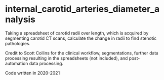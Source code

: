 # internal_carotid_arteries_diameter_analysis  
Taking a spreadsheet of carotid radii over length, which is acquired by segmenting carotid CT scans, calculate the change in radii to find stenotic pathologies.  
  
Credit to Scott Collins for the clinical workflow, segmentations, further data processing resulting in the spreadsheets (not included), and post-automation data processing.  
  
Code written in 2020-2021  
